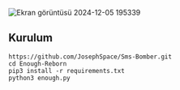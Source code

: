 ![Ekran görüntüsü 2024-12-05 195339](https://github.com/user-attachments/assets/33a530df-03bf-4f67-b1bc-68768cdbd8d3)

<h2>Kurulum</h2>

```console
https://github.com/JosephSpace/Sms-Bomber.git
cd Enough-Reborn
pip3 install -r requirements.txt
python3 enough.py
```
